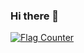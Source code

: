 ### Hi there 👋

<a href="https://info.flagcounter.com/zgjV"><img src="https://s11.flagcounter.com/map/zgjV/size_m/txt_000000/border_CCCCCC/pageviews_1/viewers_0/flags_0/" alt="Flag Counter" border="0"></a>

<!--
**19337405/19337405** is a ✨ _special_ ✨ repository because its `README.md` (this file) appears on your GitHub profile.

Here are some ideas to get you started:

- 🔭 I’m currently working on ...
- 🌱 I’m currently learning ...
- 👯 I’m looking to collaborate on ...
- 🤔 I’m looking for help with ...
- 💬 Ask me about ...
- 📫 How to reach me: ...
- 😄 Pronouns: ...
- ⚡ Fun fact: ...
-->
